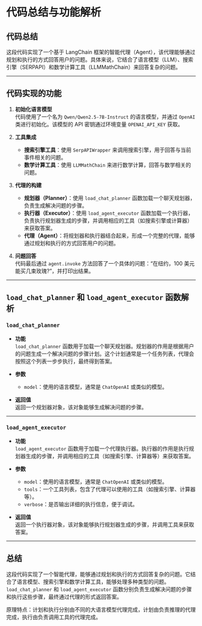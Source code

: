 # 代码总结与功能解析

## 代码总结

这段代码实现了一个基于 LangChain 框架的智能代理（Agent），该代理能够通过规划和执行的方式回答用户的问题。具体来说，它结合了语言模型（LLM）、搜索引擎（SERPAPI）和数学计算工具（LLMMathChain）来回答复杂的问题。

---

## 代码实现的功能

1. **初始化语言模型**  
   代码使用了一个名为 `Qwen/Qwen2.5-7B-Instruct` 的语言模型，并通过 `OpenAI` 类进行初始化。该模型的 API 密钥通过环境变量 `OPENAI_API_KEY` 获取。

2. **工具集成**  
   - **搜索引擎工具**：使用 `SerpAPIWrapper` 来调用搜索引擎，用于回答与当前事件相关的问题。  
   - **数学计算工具**：使用 `LLMMathChain` 来进行数学计算，回答与数学相关的问题。

3. **代理的构建**  
   - **规划器（Planner）**：使用 `load_chat_planner` 函数加载一个聊天规划器，负责生成解决问题的步骤。  
   - **执行器（Executor）**：使用 `load_agent_executor` 函数加载一个执行器，负责执行规划器生成的步骤，并调用相应的工具（如搜索引擎或计算器）来获取答案。  
   - **代理（Agent）**：将规划器和执行器结合起来，形成一个完整的代理，能够通过规划和执行的方式回答用户的问题。

4. **问题回答**  
   代码最后通过 `agent.invoke` 方法回答了一个具体的问题：“在纽约，100 美元能买几束玫瑰?”，并打印出结果。

---

## `load_chat_planner` 和 `load_agent_executor` 函数解析

### `load_chat_planner`

- **功能**  
  `load_chat_planner` 函数用于加载一个聊天规划器。规划器的作用是根据用户的问题生成一个解决问题的步骤计划。这个计划通常是一个任务列表，代理会按照这个列表一步步执行，最终得到答案。

- **参数**  
  - `model`：使用的语言模型，通常是 `ChatOpenAI` 或类似的模型。

- **返回值**  
  返回一个规划器对象，该对象能够生成解决问题的步骤。

---

### `load_agent_executor`

- **功能**  
  `load_agent_executor` 函数用于加载一个代理执行器。执行器的作用是执行规划器生成的步骤，并调用相应的工具（如搜索引擎、计算器等）来获取答案。

- **参数**  
  - `model`：使用的语言模型，通常是 `ChatOpenAI` 或类似的模型。  
  - `tools`：一个工具列表，包含了代理可以使用的工具（如搜索引擎、计算器等）。  
  - `verbose`：是否输出详细的执行信息，便于调试。

- **返回值**  
  返回一个执行器对象，该对象能够执行规划器生成的步骤，并调用工具来获取答案。

---

## 总结

这段代码实现了一个智能代理，能够通过规划和执行的方式回答复杂的问题。它结合了语言模型、搜索引擎和数学计算工具，能够处理多种类型的问题。`load_chat_planner` 和 `load_agent_executor` 函数分别负责生成解决问题的步骤和执行这些步骤，最终通过代理的形式返回答案。

原理特点：计划和执行分别由不同的大语言模型代理完成，计划由负责推理的代理完成，执行由负责调用工具的代理完成。